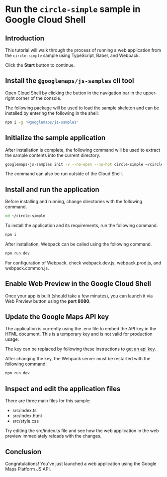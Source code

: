 # Run the `circle-simple` sample in Google Cloud Shell

<walkthrough-tutorial-duration duration="10"/>

## Introduction

This tutorial will walk through the process of running a web application from
the `circle-simple` sample using TypeScript, Babel, and Webpack.

Click the **Start** button to continue.

## Install the `@googlemaps/js-samples` cli tool

Open Cloud Shell by clicking the
<walkthrough-cloud-shell-icon></walkthrough-cloud-shell-icon> button in the
navigation bar in the upper-right corner of the console.

The following package will be used to load the sample skeleton and can be
installed by entering the following in the shell:

```bash
npm i -g '@googlemaps/js-samples'
```

## Initialize the sample application

After installation is complete, the following command will be used to extract
the sample contents into the current directory.

```bash
googlemaps-js-samples init -v --no-open --no-hot circle-simple ~/circle-simple
```

The command can also be run outside of the Cloud Shell.

## Install and run the application

Before installing and running, change directories with the following command.

```bash
cd ~/circle-simple
```

To install the application and its requirements, run the following command.

```bash
npm i
```

After installation, Webpack can be called using the following command.

```bash
npm run dev
```

For configuration of Webpack, check
<walkthrough-editor-open-file filePath="~/circle-simple/webpack.dev.js">webpack.dev.js</walkthrough-editor-open-file>,
<walkthrough-editor-open-file filePath="~/circle-simple/webpack.prod.js">webpack.prod.js</walkthrough-editor-open-file>,
and
<walkthrough-editor-open-file filePath="~/circle-simple/webpack.common.js">webpack.common.js</walkthrough-editor-open-file>.

## Enable Web Preview in the Google Cloud Shell

Once your app is built (should take a few minutes), you can launch it via
<walkthrough-spotlight-pointer target="cloudshell" spotlightId="devshell-web-preview-button">Web
Preview button</walkthrough-spotlight-pointer> using the **port 8080**.

## Update the Google Maps API key

The application is currently using the
<walkthrough-editor-open-file filePath="~/circle-simple/.env">.env</walkthrough-editor-open-file>
file to embed the API key in the HTML document. This is a temporary key and is
not valid for production usage.

The key can be replaced by following these instructions to
[get an api key](https://developers.google.com/maps/documentation/javascript/get-api-key).

After changing the key, the Webpack server must be restarted with the following
command:

```bash
npm run dev
```

## Inspect and edit the application files

There are three main files for this sample:

*   <walkthrough-editor-open-file filePath="~/circle-simple/src/index.ts">src/index.ts</walkthrough-editor-open-file>
*   <walkthrough-editor-open-file filePath="~/circle-simple/src/index.html">src/index.html</walkthrough-editor-open-file>
*   <walkthrough-editor-open-file filePath="~/circle-simple/src/style.css">src/style.css</walkthrough-editor-open-file>

Try editing the <walkthrough-editor-open-file filePath="~/circle-simple/src/index.ts">src/index.ts</walkthrough-editor-open-file> file and see how the web application in the web preview immediately reloads with the changes.

## Conclusion

<walkthrough-conclusion-trophy></walkthrough-conclusion-trophy>

Congratulations! You've just launched a web application using the Google Maps
Platform JS API.
